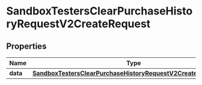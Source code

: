 

# SandboxTestersClearPurchaseHistoryRequestV2CreateRequest


## Properties

| Name | Type | Description | Notes |
|------------ | ------------- | ------------- | -------------|
|**data** | [**SandboxTestersClearPurchaseHistoryRequestV2CreateRequestData**](SandboxTestersClearPurchaseHistoryRequestV2CreateRequestData.md) |  |  |



